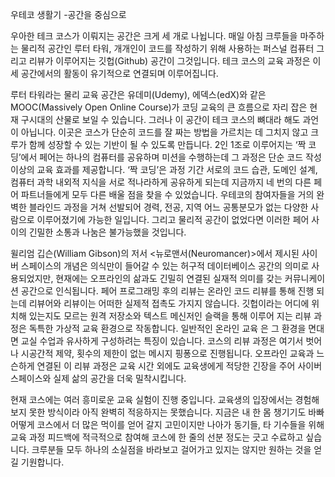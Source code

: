 우테코 생활기
-공간을 중심으로

우아한 테크 코스가 이뤄지는 공간은 크게 세 개로 나뉩니다. 매일 아침 크루들을 마주하는 물리적 공간인 루터 타워, 개개인이 코드를 작성하기 위해 사용하는 퍼스널 컴퓨터 그리고 리뷰가 이루어지는 깃헙(Github) 공간이 그것입니다. 테크 코스의 교육 과정은 이 세 공간에서의 활동이 유기적으로 연결되며 이루어집니다.  

루터 타워라는 물리 교육 공간은 유데미(Udemy), 에덱스(edX)와 같은 MOOC(Massively Open Online Course)가 코딩 교육의 큰 흐름으로 자리 잡은 현재 구시대의 산물로 보일 수 있습니다. 그러나 이 공간이 테크 코스의 뼈대라 해도 과언이 아닙니다. 이곳은 코스가 단순히 코드를 잘 짜는 방법을 가르치는 데 그치지 않고 크루가 함께 성장할 수 있는 기반이 될 수 있도록 만듭니다.  2인 1조로 이루어지는 ‘짝 코딩’에서 페어는 하나의 컴퓨터를 공유하며 미션을 수행하는데 그 과정은 단순 코드 작성 이상의 교육 효과를 제공합니다. ‘짝 코딩’은 과정 기간 서로의 코드 습관, 도메인 설계, 컴퓨터 과학 내외적 지식을 서로 적나라하게 공유하게 되는데 지금까지 네 번의 다른 페어 파트너들에게 모두 다른 배울 점을 찾을 수 있었습니다. 우테코의 참여자들을 거의 완벽한 블라인드 과정을 거쳐 선발되어 경력, 전공, 지역 어느 공통분모가 없는 다양한 사람으로 이루어졌기에 가능한 일입니다. 그리고 물리적 공간이 없었다면 이러한 페어 사이의 긴밀한 소통과 나눔은 불가능했을 것입니다. 

윌리엄 깁슨(William Gibson)의  저서 <뉴로맨서(Neuromancer)>에서 제시된 사이버 스페이스의 개념은 의식만이 들어갈 수 있는 허구적 데이터베이스 공간의 의미로 사용되었지만, 현재에는 오프라인의 삶과도 긴밀히 연결된 실재적 의미를 갖는 커뮤니케이션 공간으로 인식됩니다. 페어 프로그래밍 후의 리뷰는 온라인 코드 리뷰를 통해 진행 되는데 리뷰어와 리뷰이는 어떠한 실제적 접촉도 가지지 않습니다. 깃헙이라는 어디에 위치해 있는지도 모르는 원격 저장소와 텍스트 메신저인 슬랙을 통해 이루어 지는 리뷰 과정은 독특한 가상적 교육 환경으로 작동합니다. 일반적인 온라인 교육 은 그 환경을 면대면 교실 수업과 유사하게 구성하려는 특징이 있습니다. 코스의 리뷰 과정은 여기서 벗어나 시공간적 제약, 횟수의 제한이 없는 메시지 핑퐁으로 진행됩니다. 오프라인 교육과 느슨하게 연결된 이 리뷰 과정은 교육 시간 외에도 교육생에게 적당한 긴장을 주어 사이버 스페이스와 실제 삶의 공간을 더욱 밀착시킵니다. 

현재 코스에는 여러 흥미로운 교육 실험이 진행 중입니다. 교육생의 입장에서는 경험해 보지 못한 방식이라 아직 완벽히 적응하지는 못했습니다. 지금은 내 한 몸 챙기기도 바빠 어떻게 코스에서 더 많은 먹이를 얻어 갈지 고민이지만 나아가 동기들, 타 기수들을 위해 교육 과정 피드백에 적극적으로 참여해 코스에 한 줄의 선분 정도는 긋고 수료하고 싶습니다. 크루분들 모두 하나의 소실점을 바라보고 걸어가고 있지는 않지만 원하는 것을 얻길 기원합니다.
